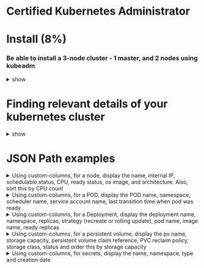 # Certified Kubernetes Administrator

# Install (8%)

### Be able to install a 3-node cluster - 1 master, and 2 nodes using kubeadm

<details><summary>show</summary>
<p>

```bash
Creating cluster..
kubeadm
# At the end, kubectl get nodes - you should be able to see the 3 nodes
Use the VAGRANTFILE that is provided

Step0: Enable ssh across all nodes
Generate Key Pair on MASTER node 
$ ssh-keygen

Leave all settings to default.

View the generated public key ID at:

$ cat .ssh/id_rsa.pub
ssh-rsa AAAAB3NzaC1yc2EAAAADAQABAAABAQD......8+08b vagrant@master-1
Move public key of master to all other VMs

$ cat >> ~/.ssh/authorized_keys <<EOF
ssh-rsa AAAAB3NzaC1yc2EAAAADAQABAAABAQD......8+08b vagrant@master-1
EOF

Also, add the node names to /etc/hosts
cat /etc/hosts
192.168.205.10  k8s-head
192.168.205.11  k8s-node-1
192.168.205.12  k8s-node-2

======

Step1: On-ALL NODES
lsmod | grep br_netfilter
#if not there, then 
sudo modprobe br_netfilter

Step2: ON-ALL NODES

cat <<EOF | sudo tee /etc/sysctl.d/k8s.conf
net.bridge.bridge-nf-call-ip6tables = 1
net.bridge.bridge-nf-call-iptables = 1
EOF
sudo sysctl --system


Step3: ON-ALL NODES

sudo apt-get update && sudo apt-get install -y apt-transport-https curl
curl -s https://packages.cloud.google.com/apt/doc/apt-key.gpg | sudo apt-key add -
cat <<EOF | sudo tee /etc/apt/sources.list.d/kubernetes.list
deb https://apt.kubernetes.io/ kubernetes-xenial main
EOF
sudo apt-get update
sudo apt-get install -y kubelet kubeadm kubectl
sudo apt-mark hold kubelet kubeadm kubectl



STEP4: On MASTER - AS ROOT (See issue: https://github.com/weaveworks/weave/issues/3758)
kubeadm init --apiserver-advertise-address=192.168.205.10 --pod-network-cidr=10.32.0.0/12 


STEP5: 
mkdir -p $HOME/.kube
  sudo cp -i /etc/kubernetes/admin.conf $HOME/.kube/config
  sudo chown $(id -u):$(id -g) $HOME/.kube/config

STEP6: Install CNI

kubectl apply -f "https://cloud.weave.works/k8s/net?k8s-version=$(kubectl version | base64 | tr -d '\n')"



STEP7:
kubeadm token create --print-join-command

kubeadm join 192.168.205.10:6443 --token 6zoei4.e4k9rpy0m8nxyxlo \
    --discovery-token-ca-cert-hash sha256:bcb31a9739ecaf31e0df8572b2c3868f0b1822c16a3789b9464be50b7579c65f 


STEP8:
===
Installing etcdctl CLI  on CentOS
https://computingforgeeks.com/how-to-install-etcd-on-rhel-centos-8/

ETCD on Ubuntu
https://computingforgeeks.com/how-to-install-etcd-on-ubuntu-18-04-ubuntu-16-04/

sudo apt -y install wget
export RELEASE="3.3.13"
wget https://github.com/etcd-io/etcd/releases/download/v${RELEASE}/etcd-v${RELEASE}-linux-amd64.tar.gz

tar xvf etcd-v${RELEASE}-linux-amd64.tar.gz

cd etcd-v${RELEASE}-linux-amd64

sudo mv etcd etcdctl /usr/local/bin 

etcd --version

export ETCDCTL_API=3

STEP9: Install metrics server
kubectl apply -f https://github.com/kubernetes-sigs/metrics-server/releases/download/v0.3.6/components.yaml



```
</p>
</details>


# Finding relevant details of your kubernetes cluster
<details><summary>show</summary>
<p>

```bash
kubectl version --short

kubectl get cs

kubectl cluster-info

kubeadm alpha certs check-expiration
```
</p>
</details>


# JSON Path examples
<details><summary>Using custom-columns, for a node, display the name, internal IP, schedulable status, CPU, ready status, os image, and architecture.  Also, sort this by CPU count</summary>
<p>

```bash
kubectl get nodes -o custom-columns=NAME:.metadata.name,INTERNALIP:.status.addresses[?(@.type==\"InternalIP\")].address,SCHEDULABLE:.spec.taints[*].eff
fect,CPU:.status.allocatable.cpu,READY:.status.conditions[?(@.type==\"Ready\")].type,OSIMAGE:.status.nodeInfo.osImage,ARCH:.status.nodeInfo.architectuu
re  | sort --reverse --key 4
```
</p>
</details>


<details><summary>Using custom-columns, for a POD, display the POD name, namespace, scheduler name, service account name, last transition time when pod was ready </summary>
<p>

```bash
kgp -o custom-columns=NAME:{.metadata.name},NAMESPACE:{.metadata.namespace},SCH_NAME:{.spec.schedulerName},SA_NAME:{.spec.serviceAccountName},TIME:{.ss
tatus.conditions[?(@.type==\"Ready\")].lastTransitionTime}
```
</p>
</details>



<details><summary>Using custom-columns, for a Deployment, display the deployment name, namespace, replicas, strategy (recreate or rolling update), pod name, image name, ready replicas </summary>
<p>

```bash
kgd -o custom-columns=NAME:.metadata.name,NAMESPACE:.metadata.namespace,REPLICAS:.spec.replicas,STRATEGY:.spec.strategy.type,POD_NAME:.spec.template.ss
pec.containers[*].name,IMAGE:.spec.template.spec.containers[*].image,READY_REPLICAS:.status.readyReplicas
```
</p>
</details>


<details><summary>Using custom-columns, for a persistent volume, display the pv name, storage capacity, persistent volume claim reference, PVC reclaim policy, storage class, status and order this by storage capacity </summary>
<p>

```bash
k get pv -o custom-columns=NAME:.metadata.name,CAPACITY:.spec.capacity.storage,PVCLaim:.spec.claimRef.name,PATH:.spec.local.path,RECLAIM:.spec.persistt
entVolumeReclaimPolicy,STORAGE_CLASS:.spec.storageClassName,STATUS:.status.phase --sort-by=.spec.capacity.storage

```
</p>
</details>



<details><summary>Using custom-columns, for secrets, display the name, namespace, type and creation date </summary>
<p>

```bash
k get secrets -o custom-columns=NAME:.metadata.name,NAMESPACE:.metadata.namespace,TYPE:.type,CREATED:.metadata.creationTimestamp

```
</p>
</details>













